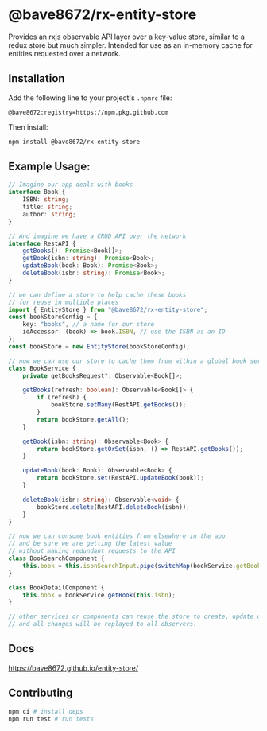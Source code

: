 # @bave8672/rx-entity-store

Provides an rxjs observable API layer over a key-value store, similar to a redux store but much simpler. Intended for use as an in-memory cache for entities requested over a network.

## Installation

Add the following line to your project's `.npmrc` file:

```
@bave8672:registry=https://npm.pkg.github.com
```

Then install:

```bash
npm install @bave8672/rx-entity-store
```

## Example Usage:

```typescript
// Imagine our app deals with books
interface Book {
    ISBN: string;
    title: string;
    author: string;
}

// And imagine we have a CRUD API over the network
interface RestAPI {
    getBooks(): Promise<Book[]>;
    getBook(isbn: string): Promise<Book>;
    updateBook(book: Book): Promise<Book>;
    deleteBook(isbn: string): Promise<Book>;
}

// we can define a store to help cache these books
// for reuse in multiple places
import { EntityStore } from "@bave8672/rx-entity-store";
const bookStoreConfig = {
    key: "books", // a name for our store
    idAccessor: (book) => book.ISBN, // use the ISBN as an ID
};
const bookStore = new EntityStore(bookStoreConfig);

// now we can use our store to cache them from within a global book service
class BookService {
    private getBooksRequest?: Observable<Book[]>;

    getBooks(refresh: boolean): Observable<Book[]> {
        if (refresh) {
            bookStore.setMany(RestAPI.getBooks());
        }
        return bookStore.getAll();
    }

    getBook(isbn: string): Observable<Book> {
        return bookStore.getOrSet(isbn, () => RestAPI.getBooks());
    }

    updateBook(book: Book): Observable<Book> {
        return bookStore.set(RestAPI.updateBook(book));
    }

    deleteBook(isbn: string): Observable<void> {
        bookStore.delete(RestAPI.deleteBook(isbn));
    }
}

// now we can consume book entities from elsewhere in the app
// and be sure we are getting the latest value
// without making redundant requests to the API
class BookSearchComponent {
    this.book = this.isbnSearchInput.pipe(switchMap(bookService.getBook);
}

class BookDetailComponent {
    this.book = bookService.getBook(this.isbn);
}

// other services or components can reuse the store to create, update or delete entities
// and all changes will be replayed to all observers.
```

## Docs

https://bave8672.github.io/entity-store/

## Contributing

```bash
npm ci # install deps
npm run test # run tests
```
